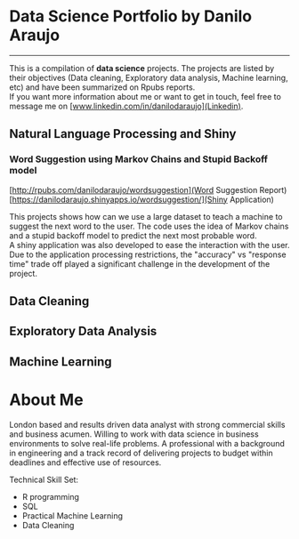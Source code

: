 # Data Science Portfolio by Danilo Araujo
***

This is a compilation of **data science** projects. The projects are listed by their objectives (Data cleaning, Exploratory data analysis, Machine learning, etc) and have been summarized on Rpubs reports.  
If you want more information about me or want to get in touch, feel free to message me on [www.linkedin.com/in/danilodaraujo](Linkedin).

## Natural Language Processing and Shiny
### Word Suggestion using Markov Chains and Stupid Backoff model
[http://rpubs.com/danilodaraujo/wordsuggestion](Word Suggestion Report)[https://danilodaraujo.shinyapps.io/wordsuggestion/](Shiny Application)

This projects shows how can we use a large dataset to teach a machine to suggest the next word to the user. The code uses the idea of Markov chains and a stupid backoff model to predict the next most probable word.  
A shiny application was also developed to ease the interaction with the user. Due to the application processing restrictions, the "accuracy" vs "response time" trade off played a significant challenge in the development of the project.

## Data Cleaning

## Exploratory Data Analysis

## Machine Learning

# About Me

London based and results driven data analyst with strong commercial skills and business acumen. Willing to work with data science in business environments to solve real-life problems. A professional with a background in engineering and a track record of delivering projects to budget within deadlines and effective use of resources.

Technical Skill Set:
* R programming
* SQL
* Practical Machine Learning
* Data Cleaning